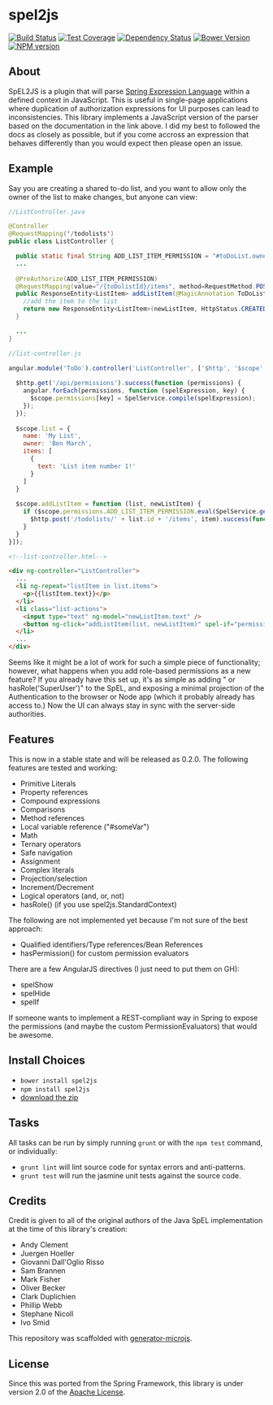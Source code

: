 # spel2js
[![Build Status][build-image]][build-url]
[![Test Coverage][coverage-image]][coverage-url]
[![Dependency Status][depstat-image]][depstat-url]
[![Bower Version][bower-image]][bower-url]
[![NPM version][npm-image]][npm-url]
<!--[![Code GPA][gpa-image]][gpa-url]
[![IRC Channel][irc-image]][irc-url]
[![Gitter][gitter-image]][gitter-url]
[![GitTip][tip-image]][tip-url]-->

## About

SpEL2JS is a plugin that will parse [Spring Expression Language](http://docs.spring.io/spring/docs/current/spring-framework-reference/html/expressions.html) 
within a defined context in JavaScript. This is useful in single-page applications where duplication of authorization 
expressions for UI purposes can lead to inconsistencies. This library implements a JavaScript version of the parser based
on the documentation in the link above. I did my best to followed the docs as closely as possible, but if you come accross
an expression that behaves differently than you would expect then please open an issue.

## Example

Say you are creating a shared to-do list, and you want to allow only the owner of the list to make changes, but anyone can view: 

```java
//ListController.java

@Controller
@RequestMapping('/todolists')
public class ListController {

  public static final String ADD_LIST_ITEM_PERMISSION = "#toDoList.owner == authentication.details.name";  
  ...
  
  @PreAuthorize(ADD_LIST_ITEM_PERMISSION)
  @RequestMapping(value="/{toDolistId}/items", method=RequestMethod.POST)
  public ResponseEntity<ListItem> addListItem(@MagicAnnotation ToDoList toDoList, @RequestBody ListItem newListItem) {
    //add the item to the list
    return new ResponseEntity<ListItem>(newListItem, HttpStatus.CREATED);
  }

  ...
}
```

```javascript
//list-controller.js

angular.module('ToDo').controller('ListController', ['$http', '$scope', 'SpelService', function ($http, $scope, SpelService) {
  
  $http.get('/api/permissions').success(function (permissions) {
    angular.forEach(permissions, function (spelExpression, key) {
      $scope.permissions[key] = SpelService.compile(spelExpression);
    });
  });
  
  $scope.list = {
    name: 'My List',
    owner: 'Ben March',
    items: [
      {
        text: 'List item number 1!'
      }
    ]
  }
  
  $scope.addListItem = function (list, newListItem) {
    if ($scope.permissions.ADD_LIST_ITEM_PERMISSION.eval(SpelService.getContext(), $scope)) {
      $http.post('/todolists/' + list.id + '/items', item).success(function () {...});  
    }
  }
}]);
```

```html
<!--list-controller.html-->

<div ng-controller="ListController">
  ...
  <li ng-repeat="listItem in list.items">
    <p>{{listItem.text}}</p>
  </li>
  <li class="list-actions">
    <input type="text" ng-model="newListItem.text" />
    <button ng-click="addListItem(list, newListItem)" spel-if="permissions.ADD_LIST_ITEM_PERMISSION">Add</button>
  </li>
  ...
</div>
```

Seems like it might be a lot of work for such a simple piece of functionality; however, what happens when you add role-based
permissions as a new feature? If you already have this set up, it's as simple as adding " or hasRole('SuperUser')" to 
the SpEL, and exposing a minimal projection of the Authentication to the browser or Node app (which it probably already
has access to.) Now the UI can always stay in sync with the server-side authorities.

## Features

This is now in a stable state and will be released as 0.2.0. The following features are tested and working:

- Primitive Literals
- Property references
- Compound expressions
- Comparisons
- Method references
- Local variable reference ("#someVar")
- Math
- Ternary operators
- Safe navigation
- Assignment
- Complex literals
- Projection/selection
- Increment/Decrement
- Logical operators (and, or, not)
- hasRole() (if you use spel2js.StandardContext)

The following are not implemented yet because I'm not sure of the best approach:

- Qualified identifiers/Type references/Bean References
- hasPermission() for custom permission evaluators

There are a few AngularJS directives (I just need to put them on GH):

- spelShow
- spelHide
- spelIf

If someone wants to implement a REST-compliant way in Spring to expose the permissions (and maybe the custom
PermissionEvaluators) that would be awesome.


## Install Choices
- `bower install spel2js`
- `npm install spel2js`
- [download the zip](https://github.com/benmarch/spel2js/archive/master.zip)

## Tasks

All tasks can be run by simply running `grunt` or with the `npm test` command, or individually:

  * `grunt lint` will lint source code for syntax errors and anti-patterns.
  * `grunt test` will run the jasmine unit tests against the source code.

## Credits

Credit is given to all of the original authors of the Java SpEL implementation at the time of this library's creation:

- Andy Clement
- Juergen Hoeller
- Giovanni Dall'Oglio Risso
- Sam Brannen
- Mark Fisher
- Oliver Becker
- Clark Duplichien
- Phillip Webb
- Stephane Nicoll
- Ivo Smid

This repository was scaffolded with [generator-microjs](https://github.com/daniellmb/generator-microjs).

## License

Since this was ported from the Spring Framework, this library is under version 2.0 of the [Apache License](http://www.apache.org/licenses/LICENSE-2.0).

[build-url]: https://travis-ci.org/benmarch/spel2js
[build-image]: http://img.shields.io/travis/benmarch/spel2js.png

[gpa-url]: https://codeclimate.com/github/benmarch/spel2js
[gpa-image]: https://codeclimate.com/github/benmarch/spel2js.png

[coverage-url]: https://codeclimate.com/github/benmarch/spel2js/code?sort=covered_percent&sort_direction=desc
[coverage-image]: https://codeclimate.com/github/benmarch/spel2js/coverage.png

[depstat-url]: https://david-dm.org/benmarch/spel2js
[depstat-image]: https://david-dm.org/benmarch/spel2js.png?theme=shields.io

[issues-url]: https://github.com/benmarch/spel2js/issues
[issues-image]: http://img.shields.io/github/issues/benmarch/spel2js.png

[bower-url]: http://bower.io/search/?q=spel2js
[bower-image]: https://badge.fury.io/bo/spel2js.png

[downloads-url]: https://www.npmjs.org/package/spel2js
[downloads-image]: http://img.shields.io/npm/dm/spel2js.png

[npm-url]: https://www.npmjs.org/package/spel2js
[npm-image]: https://badge.fury.io/js/spel2js.png

[irc-url]: http://webchat.freenode.net/?channels=spel2js
[irc-image]: http://img.shields.io/badge/irc-%23spel2js-brightgreen.png

[gitter-url]: https://gitter.im/benmarch/spel2js
[gitter-image]: http://img.shields.io/badge/gitter-benmarch/spel2js-brightgreen.png

[tip-url]: https://www.gittip.com/benmarch
[tip-image]: http://img.shields.io/gittip/benmarch.png
